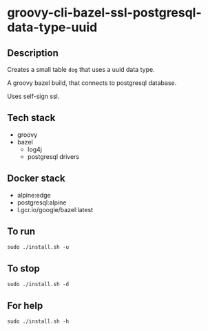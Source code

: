 # groovy-cli-bazel-ssl-postgresql-data-type-uuid

## Description
Creates a small table `dog` that uses
a uuid data type.

A groovy bazel build, that connects to postgresql database.

Uses self-sign ssl.

## Tech stack
- groovy
- bazel
  - log4j
  - postgresql drivers

## Docker stack
- alpine:edge
- postgresql:alpine
- l.gcr.io/google/bazel:latest

## To run
`sudo ./install.sh -u`

## To stop
`sudo ./install.sh -d`

## For help
`sudo ./install.sh -h`
